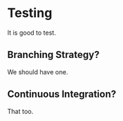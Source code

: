 # Testing

It is good to test.

## Branching Strategy?

We should have one.

## Continuous Integration?

That too.